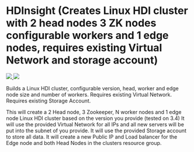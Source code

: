 # HDInsight (Creates Linux HDI cluster with 2 head nodes 3 ZK nodes configurable workers and 1 edge nodes, requires existing Virtual Network and storage account)

<a href="https://portal.azure.com/#create/Microsoft.Template/uri/https%3A%2F%2Fraw.githubusercontent.com%2Ftrystanleftwich%2Fazure-quickstart-templates%2Fmaster%2Fas-test%2Fazuredeploy.json" target="_blank">
    <img src="http://azuredeploy.net/deploybutton.png"/>
</a>
<a href="http://armviz.io/#/?load=https%3A%2F%2Fraw.githubusercontent.com%2Ftrystanleftwich%2Fazure-quickstart-templates%2Fmaster%2Fas-test%2Fazuredeploy.json" target="_blank">
    <img src="http://armviz.io/visualizebutton.png"/>
</a>


Builds a Linux HDI cluster, configurable version, head, worker and edge node size and number of workers.
Requires existing Virtual Network.
Requires existing Storage Account.

This will create a 2 Head node, 3 Zookeeper, N worker nodes and 1 edge node Linux HDI cluster based on the version you provide (tested on 3.4)
It will use the provided Virtual Network for all IPs and all new servers will be put into the subnet of you provide.
It will use the provided Storage account to store all data.
It will create a new Public IP and Load balancer for the Edge node and both Head Nodes in the clusters resource group.
